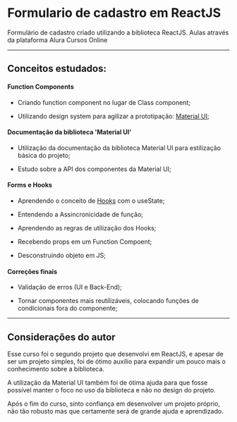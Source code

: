 # Formulario de cadastro em ReactJS
Formulário de cadastro criado utilizando a biblioteca ReactJS. Aulas através da plataforma Alura Cursos Online

---

## Conceitos estudados:

#### Function Components

* Criando function component no lugar de Class component;

* Utilizando design system para agilizar a prototipação: [Material UI](https://material-ui.com/pt/);


#### Documentação da biblioteca 'Material UI'

* Utilização da documentação da biblioteca Material UI para estilização básica do projeto;

* Estudo sobre a API dos componentes da Material UI;


#### Forms e Hooks

* Aprendendo o conceito de [Hooks](https://pt-br.reactjs.org/docs/hooks-intro.html) com o useState;

* Entendendo a Assincronicidade de função;

* Aprendendo as regras de utilização dos Hooks;

* Recebendo props em um Function Compoent;

* Desconstruindo objeto em JS;

#### Correções finais

* Validação de erros (UI e Back-End);

* Tornar componentes mais reutilizáveis, colocando funções de condicionais fora do componente;

---

## Considerações do autor

Esse curso foi o segundo projeto que desenvolvi em ReactJS, e apesar de ser um projeto simples, foi de ótimo auxílio para expandir um pouco mais o conhecimento sobre a biblioteca.

A utilização da Material UI também foi de ótima ajuda para que fosse possível manter o foco no uso da biblioteca e não no design do projeto.

Após o fim do curso, sinto confiança em desenvolver um projeto próprio, não tão robusto mas que certamente será de grande ajuda e aprendizado.